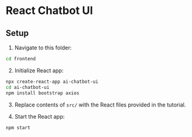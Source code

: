 # React Chatbot UI

## Setup

1. Navigate to this folder:
```bash
cd frontend
```

2. Initialize React app:
```bash
npx create-react-app ai-chatbot-ui
cd ai-chatbot-ui
npm install bootstrap axios
```

3. Replace contents of `src/` with the React files provided in the tutorial.

4. Start the React app:
```bash
npm start
```
